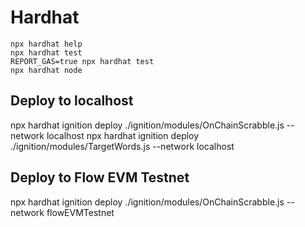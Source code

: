 # Hardhat
 
 ```shell
 npx hardhat help
 npx hardhat test
 REPORT_GAS=true npx hardhat test
 npx hardhat node
 ```

## Deploy to localhost
npx hardhat ignition deploy ./ignition/modules/OnChainScrabble.js --network localhost
npx hardhat ignition deploy ./ignition/modules/TargetWords.js --network localhost

## Deploy to Flow EVM Testnet
npx hardhat ignition deploy ./ignition/modules/OnChainScrabble.js --network flowEVMTestnet